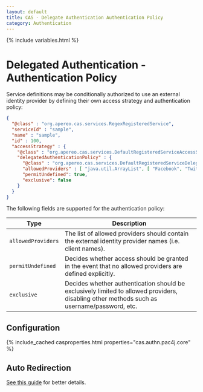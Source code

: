 ```yaml
---
layout: default
title: CAS - Delegate Authentication Authentication Policy
category: Authentication
---
```


{% include variables.html %}

# Delegated Authentication - Authentication Policy

Service definitions may be conditionally authorized to use an external identity provider
by defining their own access strategy and authentication policy:

```json
{
  "@class" : "org.apereo.cas.services.RegexRegisteredService",
  "serviceId" : "sample",
  "name" : "sample",
  "id" : 100,
  "accessStrategy" : {
    "@class" : "org.apereo.cas.services.DefaultRegisteredServiceAccessStrategy",
    "delegatedAuthenticationPolicy" : {
      "@class" : "org.apereo.cas.services.DefaultRegisteredServiceDelegatedAuthenticationPolicy",
      "allowedProviders" : [ "java.util.ArrayList", [ "Facebook", "Twitter" ] ],
      "permitUndefined": true,
      "exclusive": false
    }
  }
}
```
     
The following fields are supported for the authentication policy:

| Type               | Description                                                                                                                                |
|--------------------|--------------------------------------------------------------------------------------------------------------------------------------------|
| `allowedProviders` | The list of allowed providers should contain the external identity provider names (i.e. client names).                                     |
| `permitUndefined`  | Decides whether access should be granted in the event that no allowed providers are defined explicitly.                                    |
| `exclusive`        | Decides whether authentication should be exclusively limited to allowed providers, disabling other methods such as username/password, etc. |

## Configuration

{% include_cached casproperties.html properties="cas.authn.pac4j.core" %}

## Auto Redirection

[See this guide](Delegate-Authentication-Redirection.html) for better details.
